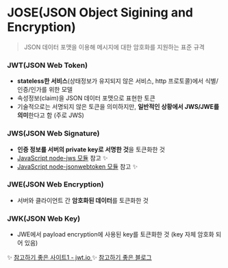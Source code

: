 # JOSE(JSON Object Sigining and Encryption)
> JSON 데이터 포맷을 이용해 메시지에 대한 암호화를 지원하는 표준 규격

### JWT(JSON Web Token)
+ **stateless한 서비스**(상태정보가 유지되지 않은 서비스, http 프로토콜)에서 식별/인증/인가를 위한 모델
+ 속성정보(claim)을 JSON 데이터 포맷으로 표현한 토큰
+ 기술적으로는 서명되지 않은 토큰을 의미하지만, **일반적인 상황에서 JWS/JWE를 의미**한다고 함 (주로 JWS)   

### JWS(JSON Web Signature)
+ **인증 정보를 서버의 private key로 서명한 것**을 토큰화한 것
+ [JavaScript node-jws 모듈](https://github.com/auth0/node-jws) 참고 ✨   
+ [JavaScript node-jsonwebtoken 모듈](https://github.com/auth0/node-jsonwebtoken) 참고 ✨   

### JWE(JSON Web Encryption)
+ 서버와 클라이언트 간 **암호화된 데이터**를 토큰화한 것   

### JWK(JSON Web Key)
+ JWE에서 payload encryption에 사용된 key를 토큰화한 것 (key 자체 암호화 되어 있음)   

✨ [참고하기 좋은 사이트1 - jwt.io ](https://jwt.io/)
✨ [참고하기 좋은 블로그](https://ehdvudee.tistory.com/14)   

